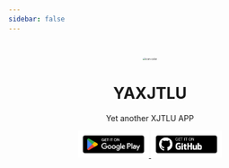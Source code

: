 ```yaml
---
sidebar: false
---
```


<style type="text/css">
.icon1 {
  border-radius:30px;
  margin-top: 100px;
}
</style>
<p style="text-align: center;">
<img class="icon1" src="/icon-color.png" alt="icon-color" style="zoom:30%;"/>
</p>
<h1 align="center">YAXJTLU</h1>
<p align="center">Yet another XJTLU APP</p>

<p align="center">
<a href="https://play.google.com/store/apps/details?id=cn.ac.xjtlu.yaxjtlu">
<img src="../img/index-1.png" width="25%"/>
</a>
<a href="https://github.com/lz233/YAXJTLUDocument/releases">
<img src="../img/index-2.png" width="25%"/>
</a>
</p>
